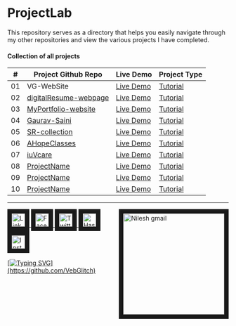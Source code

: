 # ProjectLab
This repository serves as a directory that helps you easily navigate through my other repositories and view the various projects I have completed.

#### Collection of all projects 

|  #  | Project Github Repo | Live Demo | Project Type
| --- | ------------------------------------------------ | --------------------  | -------------------- |
| 01  | VG-WebSite| [Live Demo]()| [Tutorial]()|
| 02  | [digitalResume-webpage]()| [Live Demo]()| [Tutorial]() |
| 03  | [MyPortfolio-website]()| [Live Demo]()| [Tutorial]()
| 04  | [Gaurav-Saini]()| [Live Demo]()| [Tutorial]()
| 05  | [SR-collection]()| [Live Demo]()| [Tutorial]()
| 06  | [AHopeClasses]()| [Live Demo]()| [Tutorial]()|
| 07  | [iuVcare]()| [Live Demo]()| [Tutorial]() |
| 08  | [ProjectName]()| [Live Demo]()| [Tutorial]()
| 09  | [ProjectName]()| [Live Demo]()| [Tutorial]()
| 10  | [ProjectName]()| [Live Demo]()| [Tutorial]()







<!--

[A](#a) - [B](#b) -

## A <a id="a"></a>
- 
- 
- 
  
## B <a id="b"></a>
- 
-

-->



---

<!-- Connect with me  -->
<a href="https://github.com/VebGlitch" target="_blank"> <img align="right" src="https://user-images.githubusercontent.com/83578068/190886850-029b2ce4-7b0d-47dd-8781-7092bee9b79e.png" alt="Nilesh gmail" width="230" border="10"/> </a>

<a href="https://www.linkedin.com/company/82633341" target="_blank"> <img src="https://user-images.githubusercontent.com/83578068/182090042-66a4d07a-19b3-4a0e-bb55-90433202f364.png" alt="LinkedIN" width="30" height="30" border="10"/>   <a href="https://www.facebook.com/vebglitch/" target="_blank"> <img  src="https://user-images.githubusercontent.com/83578068/182090072-f1ec00dd-05fa-46e5-92f9-6b91bda8cedf.png" alt="FaceBook" width="30" height="30" border="10"/> <a href="https://www.twitter.com/vebglitch" target="_blank"> <img  src="https://user-images.githubusercontent.com/83578068/182090162-2185eaae-fa13-46e7-9234-35e9aaae4a90.png" alt="Twitter" width="30" height="30" border="10"/> <a href="https://hashnode.com/@Vebglitch" target="_blank"> <img  src="https://user-images.githubusercontent.com/83578068/182090131-0eb5011a-7611-45c7-8e3a-42416d7a3100.png" alt="HashNode" width="30" height="30" border="10"/>
<a href="https://www.instagram.com/vebglitch" target="_blank"> <img  src="https://user-images.githubusercontent.com/83578068/182090113-295874ae-3dee-445c-831a-a42314543047.png" alt="Instagram" width="30" height="30" border="10"/>


 <!-- moving text -->

[![Typing SVG](https://readme-typing-svg.herokuapp.com?font=Montserrat&width=600&height=100&lines=thank+you+so+much%2C+have+a+great+day+!)](https://github.com/VebGlitch)

<!-- End of the File by NileshNama NileshNama and MIT Licensed-->
